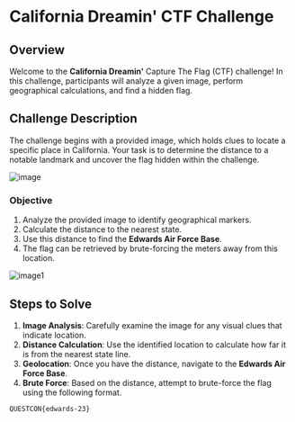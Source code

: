 # California Dreamin' CTF Challenge

## Overview
Welcome to the **California Dreamin'** Capture The Flag (CTF) challenge! In this challenge, participants will analyze a given image, perform geographical calculations, and find a hidden flag.

## Challenge Description
The challenge begins with a provided image, which holds clues to locate a specific place in California. Your task is to determine the distance to a notable landmark and uncover the flag hidden within the challenge.

![image](https://github.com/x03ee/CTF-Writeup/blob/main/2024/QuestconCTF-2024/OSINT/California%20Dreamin'/p1.png)

### Objective
1. Analyze the provided image to identify geographical markers.
2. Calculate the distance to the nearest state.
3. Use this distance to find the **Edwards Air Force Base**.
4. The flag can be retrieved by brute-forcing the meters away from this location.

![image1](https://github.com/x03ee/CTF-Writeup/blob/main/2024/QuestconCTF-2024/OSINT/California%20Dreamin'/p2.png)

## Steps to Solve
1. **Image Analysis**: Carefully examine the image for any visual clues that indicate location.
2. **Distance Calculation**: Use the identified location to calculate how far it is from the nearest state line.
3. **Geolocation**: Once you have the distance, navigate to the **Edwards Air Force Base**. 
4. **Brute Force**: Based on the distance, attempt to brute-force the flag using the following format.


```
QUESTCON{edwards-23}
```
